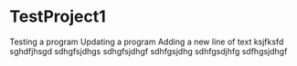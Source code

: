 # TestProject1
Testing a program
Updating a program
Adding a new line of text
ksjfksfd sghdfjhsgd sdhgfsjdhgs sdhgfsjdhgf sdhfgsjdhg sdhfgsdjhfg sdfhgsjdhgf

